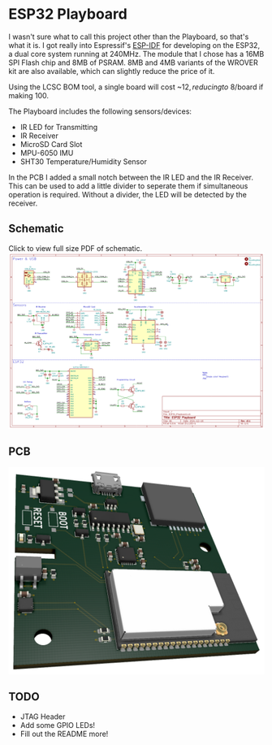# ESP32 Playboard

I wasn't sure what to call this project other than the Playboard, so that's what it is. I got really into Espressif's [ESP-IDF](https://idf.espressif.com/) for developing on the ESP32, a dual core system running at 240MHz. The module that I chose has a 16MB SPI Flash chip and 8MB of PSRAM. 8MB and 4MB variants of the WROVER kit are also available, which can slightly reduce the price of it.

Using the LCSC BOM tool, a single board will cost ~$12, reducing to ~$8/board if making 100.

The Playboard includes the following sensors/devices:
- IR LED for Transmitting
- IR Receiver
- MicroSD Card Slot
- MPU-6050 IMU
- SHT30 Temperature/Humidity Sensor

In the PCB I added a small notch between the IR LED and the IR Receiver. This can be used to add a little divider to seperate them if simultaneous operation is required. Without a divider, the LED will be detected by the receiver.

## Schematic

Click to view full size PDF of schematic.
[![Schematic](content/Schematic.png)](content/Schematic.pdf)

## PCB

![PCB](content/PCB.png)

## TODO

- JTAG Header
- Add some GPIO LEDs!
- Fill out the README more!